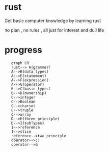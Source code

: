 # rust
Get basic computer knowledge by learning rust


no plan , no rules , all just for interest and dull life


# progress
```mermaid
   graph LR
   rust--> A(grammer) 
   A-->B(data types)
   A-->E(statement)
   A-->F(expression)
   A-->G(operator)
   B-->C(basic types)
   B-->D(ownership)
   C-->integer
   C-->Boolean
   C-->charset
   C-->truple
   C-->array
   D-->H(three principle)
   D-->I(subTypes)
   I-->reference
   I-->slice
   reference-->two_principle
   operator-->::
   operator-->&
```

